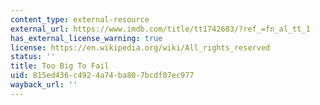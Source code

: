 ```yaml
---
content_type: external-resource
external_url: https://www.imdb.com/title/tt1742683/?ref_=fn_al_tt_1
has_external_license_warning: true
license: https://en.wikipedia.org/wiki/All_rights_reserved
status: ''
title: Too Big To Fail
uid: 815ed436-c492-4a74-ba80-7bcdf07ec977
wayback_url: ''
---
```

